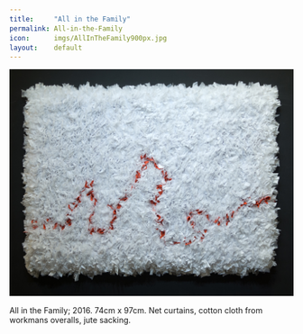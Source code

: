 ```yaml
---
title:     "All in the Family"
permalink: All-in-the-Family
icon:      imgs/AllInTheFamily900px.jpg
layout:    default
---
```


![All in the Family](imgs/AllInTheFamily900px.jpg)

All in the Family; 2016. 
74cm x 97cm. 
Net curtains, cotton cloth from workmans overalls, jute sacking.
